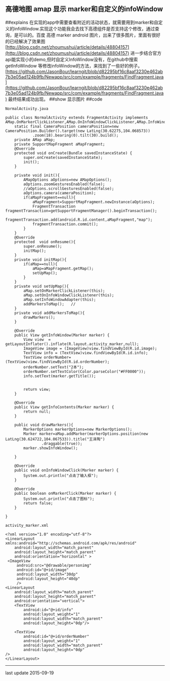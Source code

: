 ## 高德地图 amap 显示 marker和自定义的infoWindow

##explains
在实现的app中需要查看附近的活动状态，就需要用到marker和自定义的infoWindow.实现这个功能我会去找下高德组件是否支持这个修改，通过查询，是可以的。百度 高德 marker android 图片，出来了很多图片，里面有很好的已经解决了效果图
[http://blog.csdn.net/zhoumushui/article/details/48804157](http://blog.csdn.net/zhoumushui/article/details/48804157)
进一步结合官方api能实现小的demo,但时自定义InfoWindow没有，在github中搜索getInfoWindow 等修改infoWindow的方法，来找到了一些好的例子。
[https://github.com/JasonBour/learngit/blob/d82295bf16c8aaf3230e462ab7b3e05ad124b9fb/Newapp/src/com/example/fragments/FindFragment.java](https://github.com/JasonBour/learngit/blob/d82295bf16c8aaf3230e462ab7b3e05ad124b9fb/Newapp/src/com/example/fragments/FindFragment.java)
最终结果成功出现。
##show
显示图片
##code
	
    NormalActivity.java

```
public class NormalActivity extends FragmentActivity implements AMap.OnMarkerClickListener,AMap.OnInfoWindowClickListener,AMap.InfoWindowAdapter{
    static final CameraPosition cameraPosition=new CameraPosition.Builder().target(new LatLng(30.62275,104.068573))
            .zoom(18).bearing(0).tilt(30).build();
    private AMap aMap;
    private SupportMapFragment aMapFragment;
    @Override
    protected void onCreate(Bundle savedInstanceState) {
        super.onCreate(savedInstanceState);
        init();
    }

    private void init(){
        AMapOptions aOptions=new AMapOptions();
        aOptions.zoomGesturesEnabled(false);
        //aOptions.scrollGesturesEnabled(false);
        aOptions.camera(cameraPosition);
        if(aMapFragment==null){
            aMapFragment=SupportMapFragment.newInstance(aOptions);
            FragmentTransaction fragmentTransaction=getSupportFragmentManager().beginTransaction();
            fragmentTransaction.add(android.R.id.content,aMapFragment,"map");
            fragmentTransaction.commit();
        }
    }
    @Override
    protected  void onResume(){
        super.onResume();
        initMap();
    }
    private void initMap(){
        if(aMap==null){
            aMap=aMapFragment.getMap();
            setUpMap();
        }
    }
    private void setUpMap(){
        aMap.setOnMarkerClickListener(this);
        aMap.setOnInfoWindowClickListener(this);
        aMap.setInfoWindowAdapter(this);
        addMarkersToMap();   //
    }
    private void addMarkersToMap(){
        drawMarkers();
    }

    @Override
    public View getInfoWindow(Marker marker) {
        View view  = getLayoutInflater().inflate(R.layout.activity_marker,null);
        ImageView image = (ImageView)view.findViewById(R.id.image);
        TextView info = (TextView)view.findViewById(R.id.info);
        TextView orderNumber=(TextView)view.findViewById(R.id.orderNumber);
        orderNumber.setText("2本");
        orderNumber.setTextColor(Color.parseColor("#FF0000"));
        info.setText(marker.getTitle());


        return view;
    }

    @Override
    public View getInfoContents(Marker marker) {
        return null;
    }

    public void drawMarkers(){
        MarkerOptions markerOptions=new MarkerOptions();
        Marker marker=aMap.addMarker(markerOptions.position(new LatLng(30.624722,104.067533)).title("王泽陶")
                .draggable(true));
        marker.showInfoWindow();

    }

    @Override
    public void onInfoWindowClick(Marker marker) {
        System.out.println("点击了输入框");
    }

    @Override
    public boolean onMarkerClick(Marker marker) {
        System.out.println("点击了图标");
        return false;
    }

}
```

	activity_marker.xml
    
```
<?xml version="1.0" encoding="utf-8"?>
<LinearLayout xmlns:android="http://schemas.android.com/apk/res/android"
    android:layout_width="match_parent"
    android:layout_height="match_parent"
    android:orientation="horizontal" >
 <ImageView
     android:src="@drawable/personimg"
     android:id="@+id/image"
     android:layout_width="30dp"
     android:layout_height="40dp"
     />
<LinearLayout
    android:layout_width="match_parent"
    android:layout_height="match_parent"
    android:orientation="vertical">
    <TextView
        android:id="@+id/info"
        android:layout_weight="1"
        android:layout_width="match_parent"
        android:layout_height="0dp"/>

    <TextView
        android:id="@+id/orderNumber"
        android:layout_weight="1"
        android:layout_width="match_parent"
        android:layout_height="0dp"
/>
</LinearLayout>
```

* * * 
last update 2015-09-19